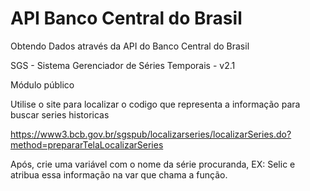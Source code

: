 # API Banco Central do Brasil
Obtendo Dados através da API do Banco Central do Brasil

SGS - Sistema Gerenciador de Séries Temporais - v2.1

Módulo público

Utilise o site para localizar o codigo que representa a informação para buscar series historicas

https://www3.bcb.gov.br/sgspub/localizarseries/localizarSeries.do?method=prepararTelaLocalizarSeries

Após, crie uma variável com o nome da série procuranda, EX: Selic e atribua essa informação na var que chama a função.






